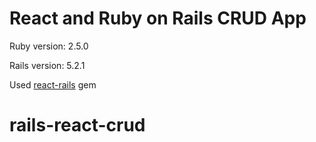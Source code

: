# React and Ruby on Rails CRUD App

Ruby version: 2.5.0

Rails version: 5.2.1

Used [react-rails](https://github.com/reactjs/react-rails) gem
# rails-react-crud

